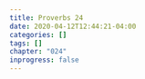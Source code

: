 ```yaml
---
title: Proverbs 24
date: 2020-04-12T12:44:21-04:00
categories: []
tags: []
chapter: "024"
inprogress: false
---
```


